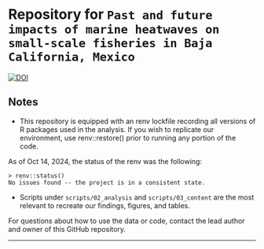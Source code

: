 # Repository for `Past and future impacts of marine heatwaves on small-scale fisheries in Baja California, Mexico`

[![DOI](https://zenodo.org/badge/531224284.svg)](https://zenodo.org/doi/10.5281/zenodo.13154606)


## Notes
- This repository is equipped with an renv lockfile recording all versions of R packages used in the analysis. If you wish to replicate our environment, use renv::restore() prior to running any portion of the code.

As of Oct 14, 2024, the status of the renv was the following:
```
> renv::status()
No issues found -- the project is in a consistent state.
```

- Scripts under `scripts/02_analysis` and `scripts/03_content` are the most relevant to recreate our findings, figures, and tables.


For questions about how to use the data or code, contact the lead author and owner of this GitHub repository.

---------
